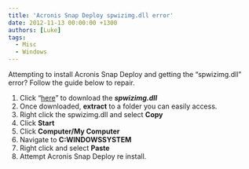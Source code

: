 ```yaml
---
title: 'Acronis Snap Deploy spwizimg.dll error'
date: 2012-11-13 00:00:00 +1300
authors: [Luke]
tags:
  - Misc
  - Windows
---
```

Attempting to install Acronis Snap Deploy and getting the “spwizimg.dll” error? Follow the guide below to repair.

  1. Click “<a title="spqizimg.dll download" href="http://www.dllme.com/dll/files/spwizimg_dll.html" target="_blank">here</a>” to download the **_spwizimg.dll_**
  2. Once downloaded, **extract** to a folder you can easily access.
  3. Right click the spwizimg.dll and select **Copy**
  4. Click **Start**
  5. Click **Computer/My Computer**
  6. Navigate to **C:WINDOWSSYSTEM**
  7. Right click and select **Paste**
  8. Attempt Acronis Snap Deploy re install.
